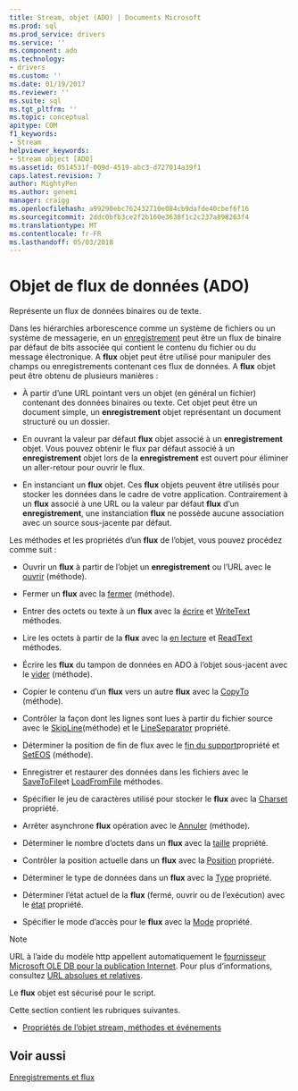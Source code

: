 ```yaml
---
title: Stream, objet (ADO) | Documents Microsoft
ms.prod: sql
ms.prod_service: drivers
ms.service: ''
ms.component: ado
ms.technology:
- drivers
ms.custom: ''
ms.date: 01/19/2017
ms.reviewer: ''
ms.suite: sql
ms.tgt_pltfrm: ''
ms.topic: conceptual
apitype: COM
f1_keywords:
- Stream
helpviewer_keywords:
- Stream object [ADO]
ms.assetid: 0514531f-009d-4519-abc3-d727014a39f1
caps.latest.revision: 7
author: MightyPen
ms.author: genemi
manager: craigg
ms.openlocfilehash: a99290ebc762432710e084cb9dafde40cbef6f16
ms.sourcegitcommit: 2ddc0bfb3ce2f2b160e3638f1c2c237a898263f4
ms.translationtype: MT
ms.contentlocale: fr-FR
ms.lasthandoff: 05/03/2018
---
```

# <a name="stream-object-ado"></a>Objet de flux de données (ADO)
Représente un flux de données binaires ou de texte.  
  
 Dans les hiérarchies arborescence comme un système de fichiers ou un système de messagerie, en un [enregistrement](../../../ado/reference/ado-api/record-object-ado.md) peut être un flux de binaire par défaut de bits associée qui contient le contenu du fichier ou du message électronique. A **flux** objet peut être utilisé pour manipuler des champs ou enregistrements contenant ces flux de données. A **flux** objet peut être obtenu de plusieurs manières :  
  
-   À partir d’une URL pointant vers un objet (en général un fichier) contenant des données binaires ou texte. Cet objet peut être un document simple, un **enregistrement** objet représentant un document structuré ou un dossier.  
  
-   En ouvrant la valeur par défaut **flux** objet associé à un **enregistrement** objet. Vous pouvez obtenir le flux par défaut associé à un **enregistrement** objet lors de la **enregistrement** est ouvert pour éliminer un aller-retour pour ouvrir le flux.  
  
-   En instanciant un **flux** objet. Ces **flux** objets peuvent être utilisés pour stocker les données dans le cadre de votre application. Contrairement à un **flux** associé à une URL ou la valeur par défaut **flux** d’un **enregistrement**, une instanciation **flux** ne possède aucune association avec un source sous-jacente par défaut.  
  
 Les méthodes et les propriétés d’un **flux** de l’objet, vous pouvez procédez comme suit :  
  
-   Ouvrir un **flux** à partir de l’objet un **enregistrement** ou l’URL avec le [ouvrir](../../../ado/reference/ado-api/open-method-ado-stream.md) (méthode).  
  
-   Fermer un **flux** avec la [fermer](../../../ado/reference/ado-api/close-method-ado.md) (méthode).  
  
-   Entrer des octets ou texte à un **flux** avec la [écrire](../../../ado/reference/ado-api/write-method.md) et [WriteText](../../../ado/reference/ado-api/writetext-method.md) méthodes.  
  
-   Lire les octets à partir de la **flux** avec la [en lecture](../../../ado/reference/ado-api/read-method.md) et [ReadText](../../../ado/reference/ado-api/readtext-method.md) méthodes.  
  
-   Écrire les **flux** du tampon de données en ADO à l’objet sous-jacent avec le [vider](../../../ado/reference/ado-api/flush-method-ado.md) (méthode).  
  
-   Copier le contenu d’un **flux** vers un autre **flux** avec la [CopyTo](../../../ado/reference/ado-api/copyto-method-ado.md) (méthode).  
  
-   Contrôler la façon dont les lignes sont lues à partir du fichier source avec le [SkipLine](../../../ado/reference/ado-api/skipline-method.md)(méthode) et le [LineSeparator](../../../ado/reference/ado-api/lineseparator-property-ado.md) propriété.  
  
-   Déterminer la position de fin de flux avec le [fin du support](../../../ado/reference/ado-api/eos-property.md)propriété et [SetEOS](../../../ado/reference/ado-api/seteos-method.md) (méthode).  
  
-   Enregistrer et restaurer des données dans les fichiers avec le [SaveToFile](../../../ado/reference/ado-api/savetofile-method.md)et [LoadFromFile](../../../ado/reference/ado-api/loadfromfile-method-ado.md) méthodes.  
  
-   Spécifier le jeu de caractères utilisé pour stocker le **flux** avec la [Charset](../../../ado/reference/ado-api/charset-property-ado.md) propriété.  
  
-   Arrêter asynchrone **flux** opération avec le [Annuler](../../../ado/reference/ado-api/cancel-method-ado.md) (méthode).  
  
-   Déterminer le nombre d’octets dans un **flux** avec la [taille](../../../ado/reference/ado-api/size-property-ado-stream.md) propriété.  
  
-   Contrôler la position actuelle dans un **flux** avec la [Position](../../../ado/reference/ado-api/position-property-ado.md) propriété.  
  
-   Déterminer le type de données dans un **flux** avec la [Type](../../../ado/reference/ado-api/type-property-ado-stream.md) propriété.  
  
-   Déterminer l’état actuel de la **flux** (fermé, ouvrir ou de l’exécution) avec le [état](../../../ado/reference/ado-api/state-property-ado.md) propriété.  
  
-   Spécifier le mode d’accès pour le **flux** avec la [Mode](../../../ado/reference/ado-api/mode-property-ado.md) propriété.  
  
> [!NOTE]
>  URL à l’aide du modèle http appellent automatiquement le [fournisseur Microsoft OLE DB pour la publication Internet](../../../ado/guide/appendixes/microsoft-ole-db-provider-for-internet-publishing.md). Pour plus d’informations, consultez [URL absolues et relatives](../../../ado/guide/data/absolute-and-relative-urls.md).  
  
 Le **flux** objet est sécurisé pour le script.  
  
 Cette section contient les rubriques suivantes.  
  
-   [Propriétés de l’objet stream, méthodes et événements](../../../ado/reference/ado-api/stream-object-properties-methods-and-events.md)  
  
## <a name="see-also"></a>Voir aussi  
 [Enregistrements et flux](../../../ado/guide/data/records-and-streams.md)
